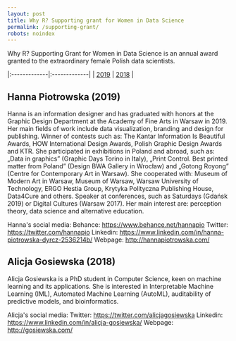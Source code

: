 ```yaml
---
layout: post
title: Why R? Supporting grant for Women in Data Science
permalink: /supporting-grant/
robots: noindex
---
```


Why R? Supporting Grant for Women in Data Science is an annual award granted to the extraordinary female Polish data scientists.

|:-------------|:-------------|
| [2019](#2019) |  [2018](#2018) |

## Hanna Piotrowska (2019)

Hanna is an information designer and has graduated with honors at the Graphic Design Department at the Academy of Fine Arts in Warsaw in 2019. Her main fields of work include data visualization, branding and design for publishing. Winner of contests such as: The Kantar Information Is Beautiful Awards, HOW International Design Awards, Polish Graphic Design Awards and KTR. She participated in exhibitions in Poland and abroad, such as: „Data in graphics” (Graphic Days Torino in Italy), „Print Control. Best printed matter from Poland” (Design BWA Gallery in Wrocław) and „Gotong Royong” (Centre for Contemporary Art in Warsaw). She cooperated with: Museum of Modern Art in Warsaw, Museum of Warsaw, Warsaw University of Technology, ERGO Hestia Group, Krytyka Polityczna Publishing House, Data4Cure and others. Speaker at conferences, such as Saturdays (Gdańsk 2019) or Digital Cultures (Warsaw 2017). Her main interest are: perception theory, data science and alternative education.

Hanna's social media:
Behance: https://www.behance.net/hannapio
Twitter: https://twitter.com/hannapio
Linkedin: https://www.linkedin.com/in/hanna-piotrowska-dyrcz-2536214b/
Webpage: http://hannapiotrowska.com/ 

## Alicja Gosiewska (2018)

Alicja Gosiewska is a PhD student in Computer Science, keen on machine learning and its applications. She is interested in Interpretable Machine Learning (IML), Automated Machine Learning (AutoML), auditability of predictive models, and bioinformatics.

Alicja's social media:
Twitter: https://twitter.com/alicjagosiewska
Linkedin: https://www.linkedin.com/in/alicja-gosiewska/
Webpage: http://gosiewska.com/

